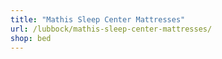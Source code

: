 ```yaml
---
title: "Mathis Sleep Center Mattresses"
url: /lubbock/mathis-sleep-center-mattresses/
shop: bed
---
```

